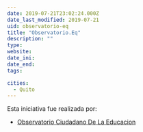 ```yaml
---
date: 2019-07-21T23:02:24.000Z
date_last_modified: 2019-07-21
uid: observatorio-eq
title: "Observatorio.Eq"
description: ""
type: 
website: 
date_ini: 
date_end: 
tags:

cities: 
  - Quito
---
```


Esta iniciativa fue realizada por:

- [Observatorio Ciudadano De La Educacion](/organizaciones/observatorio-ciudadano-de-la-educacion)
